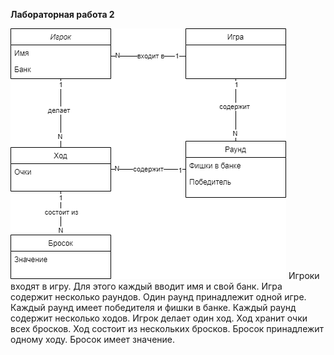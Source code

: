 ﻿**Лабораторная работа 2**

![Диаграмма](/images/lab2V.png)
Игроки входят в игру. Для этого каждый вводит имя и свой банк. Игра содержит несколько раундов. Один раунд принадлежит одной игре. Каждый раунд имеет победителя и фишки в банке. Каждый раунд содержит несколько ходов. Игрок делает один ход. Ход хранит очки всех бросков. Ход состоит из нескольких бросков. Бросок принадлежит одному ходу. Бросок имеет значение.

